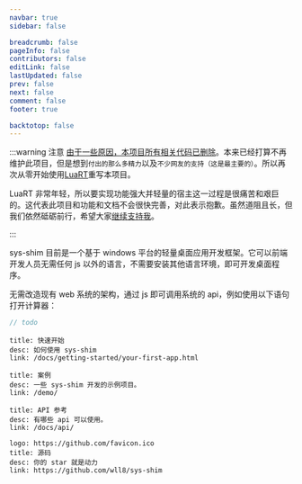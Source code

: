 ```yaml
---
navbar: true
sidebar: false

breadcrumb: false
pageInfo: false
contributors: false
editLink: false
lastUpdated: false
prev: false
next: false
comment: false
footer: true

backtotop: false
---
```



:::warning 注意
[由于一些原因，本项目所有相关代码已删除](https://github.com/wll8/sys-shim/tree/420df31480b9c8619c3b1a36c87ac7db9ce4f6ab)。本来已经打算不再维护此项目，但是想到`付出的那么多精力`以及`不少网友的支持（这是最主要的）`。所以再次从零开始使用[LuaRT](https://github.com/samyeyo/LuaRT/)重写本项目。

LuaRT 非常年轻，所以要实现功能强大并轻量的宿主这一过程是很痛苦和艰巨的。这代表此项目和功能和文档不会很快完善，对此表示抱歉。虽然道阻且长，但我们依然砥砺前行，希望大家[继续支持我](https://github.com/wll8/sys-shim)。


:::


sys-shim 目前是一个基于 windows 平台的轻量桌面应用开发框架。它可以前端开发人员无需任何 js 以外的语言，不需要安装其他语言环境，即可开发桌面程序。

无需改造现有 web 系统的架构，通过 js 即可调用系统的 api，例如使用以下语句打开计算器：

``` js
// todo
```


```component VPCard
title: 快速开始
desc: 如何使用 sys-shim
link: /docs/getting-started/your-first-app.html
```

```component VPCard
title: 案例
desc: 一些 sys-shim 开发的示例项目。
link: /demo/
```

```component VPCard
title: API 参考
desc: 有哪些 api 可以使用。
link: /docs/api/
```

```component VPCard
logo: https://github.com/favicon.ico
title: 源码
desc: 你的 star 就是动力
link: https://github.com/wll8/sys-shim
```


